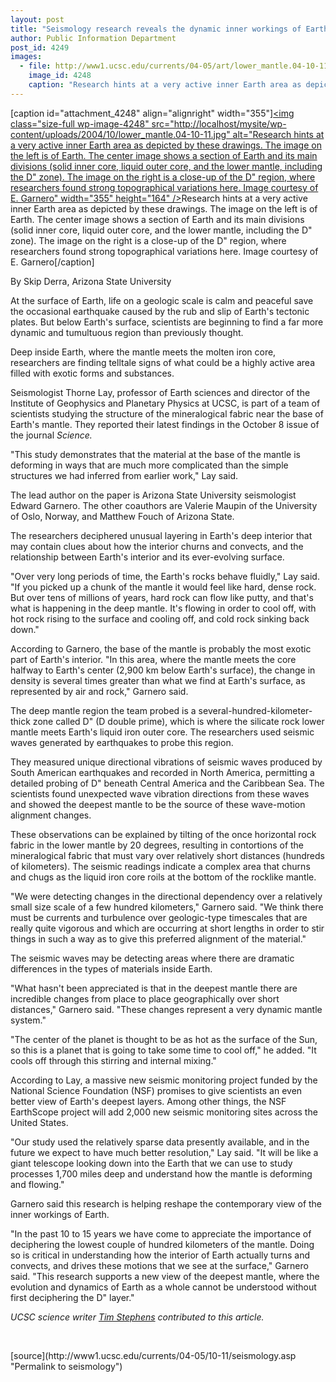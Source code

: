 ```yaml
---
layout: post
title: "Seismology research reveals the dynamic inner workings of Earth"
author: Public Information Department
post_id: 4249
images:
  - file: http://www1.ucsc.edu/currents/04-05/art/lower_mantle.04-10-11.jpg
    image_id: 4248
    caption: "Research hints at a very active inner Earth area as depicted by these drawings. The image on the left is of Earth. The center image shows a section of Earth and its main divisions (solid inner core, liquid outer core, and the lower mantle, including the D' zone). The image on the right is a close-up of the D' region, where researchers found strong topographical variations here. Image courtesy of E. Garnero"
---
```


[caption id="attachment_4248" align="alignright" width="355"]<a href="http://localhost/mysite/wp-content/uploads/2004/10/lower_mantle.04-10-11.jpg"><img class="size-full wp-image-4248" src="http://localhost/mysite/wp-content/uploads/2004/10/lower_mantle.04-10-11.jpg" alt="Research hints at a very active inner Earth area as depicted by these drawings. The image on the left is of Earth. The center image shows a section of Earth and its main divisions (solid inner core, liquid outer core, and the lower mantle, including the D" zone). The image on the right is a close-up of the D" region, where researchers found strong topographical variations here. Image courtesy of E. Garnero" width="355" height="164" /></a>Research hints at a very active inner Earth area as depicted by these drawings. The image on the left is of Earth. The center image shows a section of Earth and its main divisions (solid inner core, liquid outer core, and the lower mantle, including the D" zone). The image on the right is a close-up of the D" region, where researchers found strong topographical variations here. Image courtesy of E. Garnero[/caption]
<a name="content" id="content"></a>
<p>
  By Skip Derra, Arizona State University
</p>
<p>
  At the surface of Earth, life on a geologic scale is calm and peaceful save the occasional earthquake caused by the rub and slip of Earth's tectonic plates. But below Earth's surface, scientists are beginning to find a far more dynamic and tumultuous region than previously thought.
</p>
<p>
  Deep inside Earth, where the mantle meets the molten iron core, researchers are finding telltale signs of what could be a highly active area filled with exotic forms and substances.
</p>
<p>
  Seismologist Thorne Lay, professor of Earth sciences and director of the Institute of Geophysics and Planetary Physics at UCSC, is part of a team of scientists studying the structure of the mineralogical fabric near the base of Earth's mantle. They reported their latest findings in the October 8 issue of the journal <i>Science.</i>
</p>
<p>
  "This study demonstrates that the material at the base of the mantle is deforming in ways that are much more complicated than the simple structures we had inferred from earlier work," Lay said.
</p>
<p>
  The lead author on the paper is Arizona State University seismologist Edward Garnero. The other coauthors are Valerie Maupin of the University of Oslo, Norway, and Matthew Fouch of Arizona State.
</p>
<p>
  The researchers deciphered unusual layering in Earth's deep interior that may contain clues about how the interior churns and convects, and the relationship between Earth's interior and its ever-evolving surface.
</p>
<p>
  "Over very long periods of time, the Earth's rocks behave fluidly," Lay said. "If you picked up a chunk of the mantle it would feel like hard, dense rock. But over tens of millions of years, hard rock can flow like putty, and that's what is happening in the deep mantle. It's flowing in order to cool off, with hot rock rising to the surface and cooling off, and cold rock sinking back down."
</p>
<p>
  According to Garnero, the base of the mantle is probably the most exotic part of Earth's interior. "In this area, where the mantle meets the core halfway to Earth's center (2,900 km below Earth's surface), the change in density is several times greater than what we find at Earth's surface, as represented by air and rock," Garnero said.
</p>
<p>
  The deep mantle region the team probed is a several-hundred-kilometer-thick zone called D" (D double prime), which is where the silicate rock lower mantle meets Earth's liquid iron outer core. The researchers used seismic waves generated by earthquakes to probe this region.
</p>
<p>
  They measured unique directional vibrations of seismic waves produced by South American earthquakes and recorded in North America, permitting a detailed probing of D" beneath Central America and the Caribbean Sea. The scientists found unexpected wave vibration directions from these waves and showed the deepest mantle to be the source of these wave-motion alignment changes.
</p>
<p>
  These observations can be explained by tilting of the once horizontal rock fabric in the lower mantle by 20 degrees, resulting in contortions of the mineralogical fabric that must vary over relatively short distances (hundreds of kilometers). The seismic readings indicate a complex area that churns and chugs as the liquid iron core roils at the bottom of the rocklike mantle.
</p>
<p>
  "We were detecting changes in the directional dependency over a relatively small size scale of a few hundred kilometers," Garnero said. "We think there must be currents and turbulence over geologic-type timescales that are really quite vigorous and which are occurring at short lengths in order to stir things in such a way as to give this preferred alignment of the material."
</p>
<p>
  The seismic waves may be detecting areas where there are dramatic differences in the types of materials inside Earth.
</p>
<p>
  "What hasn't been appreciated is that in the deepest mantle there are incredible changes from place to place geographically over short distances," Garnero said. "These changes represent a very dynamic mantle system."
</p>
<p>
  "The center of the planet is thought to be as hot as the surface of the Sun, so this is a planet that is going to take some time to cool off," he added. "It cools off through this stirring and internal mixing."
</p>
<p>
  According to Lay, a massive new seismic monitoring project funded by the National Science Foundation (NSF) promises to give scientists an even better view of Earth's deepest layers. Among other things, the NSF EarthScope project will add 2,000 new seismic monitoring sites across the United States.
</p>
<p>
  "Our study used the relatively sparse data presently available, and in the future we expect to have much better resolution," Lay said. "It will be like a giant telescope looking down into the Earth that we can use to study processes 1,700 miles deep and understand how the mantle is deforming and flowing."
</p>
<p>
  Garnero said this research is helping reshape the contemporary view of the inner workings of Earth.
</p>
<p>
  "In the past 10 to 15 years we have come to appreciate the importance of deciphering the lowest couple of hundred kilometers of the mantle. Doing so is critical in understanding how the interior of Earth actually turns and convects, and drives these motions that we see at the surface," Garnero said. "This research supports a new view of the deepest mantle, where the evolution and dynamics of Earth as a whole cannot be understood without first deciphering the D" layer."<br>
</p>
<p>
  <i>UCSC science writer <a href="mailto:stephens@ucsc.edu">Tim Stephens</a> contributed to this article.</i>
</p><br>
<form>

</form>
<p>

</p>
[source](http://www1.ucsc.edu/currents/04-05/10-11/seismology.asp "Permalink to seismology")
